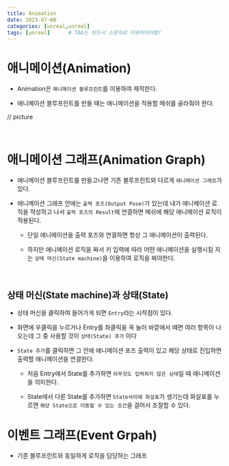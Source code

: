 ```yaml
---
title: Animation
date: 2023-07-08
categories: [unreal,unreal]
tags: [unreal]		# TAG는 반드시 소문자로 이루어져야함!
---
```


**애니메이션(Animation)**
==============

* Animation은 `애니메이션 블루프린트`를 이용하여 제작한다.

* 애니메이션 블루프린트를 만들 때는 애니메이션을 적용할 메쉬를 골라줘야 한다.


// picture


<br>

**애니메이션 그래프(Animation Graph)**
======

* 애니메이션 블루프린트를 만들고나면 기존 블루프린트와 다르게 `애니메이션 그래프`가 있다.

* 애니메이션 그래프 안에는 `출력 포즈(Output Pose)`가 있는데 내가 애니메이션 로직을 작성하고 나서 `출력 포즈의 Result`에 연결하면 메쉬에 해당 애니메이션 로직이 적용된다.

  * 단일 애니메이션을 출력 포즈와 연결하면 항상 그 애니메이션이 출력된다.

  * 하지만 애니메이션 로직을 짜서 키 입력에 따라 어떤 애니메이션을 실행시킬 지는 
    `상태 머신(State machine)`을 이용하여 로직을 짜야한다.


<br>

**상태 머신(State machine)과 상태(State)**
---------

* 상태 머신을 클릭하여 들어가게 되면 `Entry`라는 시작점이 있다.

* 화면에 우클릭을 누르거나 Entry를 좌클릭을 꾹 눌러 바깥에서 떼면 여러 항목이 나오는데 그 중 사용할 것이 `상태(State) 추가` 이다

* `State 추가`를 클릭하면 그 안에 애니메이션 포즈 출력이 있고 해당 상태로 진입하면 출력할 애니메이션을 연결한다.

  * 처음 Entry에서 State를 추가하면 `아무것도 입력하지 않은 상태`일 때 애니메이션을 의미한다.

  * State에서 다른 State를 추가하면 `State사이에 화살표`가 생기는데 화살표를 누르면 `해당 State으로 이동할 수 있는 조건`을 걸어서 조절할 수 있다.



**이벤트 그래프(Event Grpah)**
=======

* 기존 블루프린트와 동일하게 로직을 담당하는 그래프


